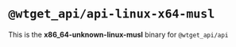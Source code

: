 # `@wtget_api/api-linux-x64-musl`

This is the **x86_64-unknown-linux-musl** binary for `@wtget_api/api`
